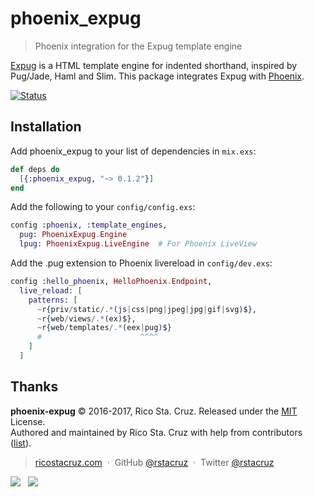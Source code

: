# phoenix_expug

> Phoenix integration for the Expug template engine

[Expug] is a HTML template engine for indented shorthand, inspired by Pug/Jade, Haml and Slim. This package integrates Expug with [Phoenix].

[Expug]: https://github.com/rstacruz/expug
[Phoenix]: http://phoenixframework.org/

[![Status](https://travis-ci.org/rstacruz/phoenix_expug.svg?branch=master)](https://travis-ci.org/rstacruz/phoenix_expug "See test builds")

## Installation

Add phoenix_expug to your list of dependencies in `mix.exs`:

```elixir
def deps do
  [{:phoenix_expug, "~> 0.1.2"}]
end
```

Add the following to your `config/config.exs`:

```elixir
config :phoenix, :template_engines,
  pug: PhoenixExpug.Engine
  lpug: PhoenixExpug.LiveEngine  # For Phoenix LiveView
```

Add the .pug extension to Phoenix livereload in `config/dev.exs`:

```elixir
config :hello_phoenix, HelloPhoenix.Endpoint,
  live_reload: [
    patterns: [
      ~r{priv/static/.*(js|css|png|jpeg|jpg|gif|svg)$},
      ~r{web/views/.*(ex)$},
      ~r{web/templates/.*(eex|pug)$}
      #                      ^^^^
    ]
  ]
```

## Thanks

**phoenix-expug** © 2016-2017, Rico Sta. Cruz. Released under the [MIT] License.<br>
Authored and maintained by Rico Sta. Cruz with help from contributors ([list][contributors]).

> [ricostacruz.com](http://ricostacruz.com) &nbsp;&middot;&nbsp;
> GitHub [@rstacruz](https://github.com/rstacruz) &nbsp;&middot;&nbsp;
> Twitter [@rstacruz](https://twitter.com/rstacruz)

[MIT]: http://mit-license.org/
[contributors]: http://github.com/rstacruz/phoenix_expug/contributors

[![](https://img.shields.io/github/followers/rstacruz.svg?style=social&label=@rstacruz)](https://github.com/rstacruz) &nbsp;
[![](https://img.shields.io/twitter/follow/rstacruz.svg?style=social&label=@rstacruz)](https://twitter.com/rstacruz)
